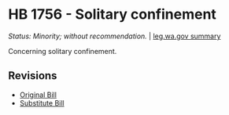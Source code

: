 # HB 1756 - Solitary confinement
*Status: Minority; without recommendation.* | [leg.wa.gov summary](https://app.leg.wa.gov/billsummary?BillNumber=1756&Year=2021)

Concerning solitary confinement.

## Revisions
* [Original Bill](1/)
* [Substitute Bill](S/)
